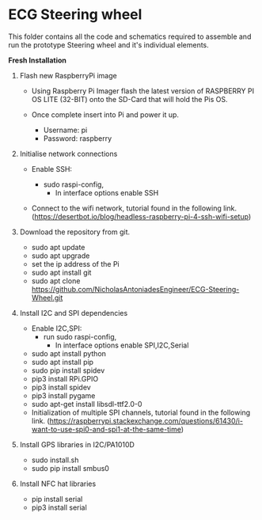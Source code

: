 # ECG Steering wheel
This folder contains all the code and schematics required to assemble and run the prototype Steering wheel and it's individual elements. 

 
**Fresh Installation**
1. Flash new RaspberryPi image
    - Using Raspberry Pi Imager flash the latest version of RASPBERRY PI OS LITE (32-BIT) onto the SD-Card that will hold the Pis OS.
  
    - Once complete insert into Pi and power it up.
        - Username: pi
        - Password: raspberry

2. Initialise network connections
    - Enable SSH:
        - sudo raspi-config,
            - In interface options enable SSH

    - Connect to the wifi network, tutorial found in the following link.
       (https://desertbot.io/blog/headless-raspberry-pi-4-ssh-wifi-setup)
    
2. Download the repository from git.
    - sudo apt update
    - sudo apt upgrade
    - set the ip address of the Pi
    - sudo apt install git
    - sudo apt clone https://github.com/NicholasAntoniadesEngineer/ECG-Steering-Wheel.git
    
3. Install I2C and SPI dependencies
    - Enable I2C,SPI:
        - run sudo raspi-config,
            - In interface options enable SPI,I2C,Serial
    - sudo apt install python
    - sudo apt install pip
    - sudo pip install spidev
    - pip3 install RPi.GPIO
    - pip3 install spidev
    - pip3 install pygame
    - sudo apt-get install libsdl-ttf2.0-0
    - Initialization of multiple SPI channels, tutorial found in the following link.
      (https://raspberrypi.stackexchange.com/questions/61430/i-want-to-use-spi0-and-spi1-at-the-same-time)

4. Install GPS libraries in I2C/PA1010D
    - sudo install.sh
    - sudo pip install smbus0
    
6. Install NFC hat libraries
    - pip install serial
    - pip3 install serial
